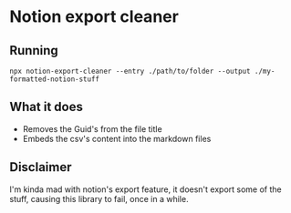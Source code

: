 # Notion export cleaner

## Running

```
npx notion-export-cleaner --entry ./path/to/folder --output ./my-formatted-notion-stuff
```

## What it does

* Removes the Guid's from the file title
* Embeds the csv's content into the markdown files

## Disclaimer

I'm kinda mad with notion's export feature, it doesn't export some of the stuff, causing this library to fail, once in a while.

